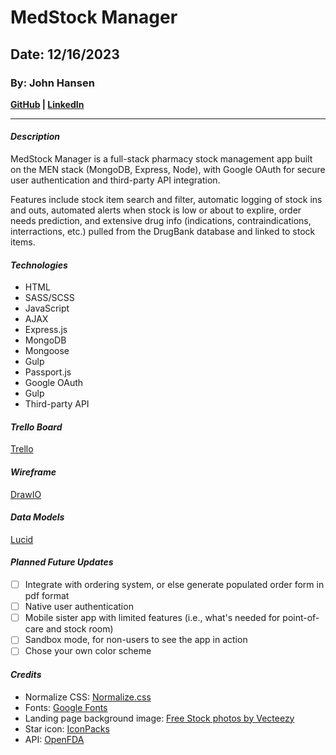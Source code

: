 # MedStock Manager
## Date: 12/16/2023
### By: John Hansen
**[GitHub](https://github.com/johnhansengit) | [LinkedIn](https://www.linkedin.com/in/jhansen-software-engineer/)**
***
#### **_Description_**
MedStock Manager is a full-stack pharmacy stock management app built on the MEN stack (MongoDB, Express, Node), with Google OAuth for secure user authentication and third-party API integration. 

Features include stock item search and filter, automatic logging of stock ins and outs, automated alerts when stock is low or about to explire, order needs prediction, and extensive drug info (indications, contraindications, interractions, etc.) pulled from the DrugBank database and linked to stock items.

#### **_Technologies_**
- HTML
- SASS/SCSS
- JavaScript
- AJAX
- Express.js
- MongoDB
- Mongoose
- Gulp
- Passport.js
- Google OAuth
- Gulp
- Third-party API

#### **_Trello Board_**

[Trello](https://trello.com/invite/b/8U6cnzJz/ATTI0ff174408218be975cd5a9e9abc7c6c59CF0A10F/medstock-manager-project-planning)

#### **_Wireframe_**

[DrawIO](https://drive.google.com/file/d/1P9PnzKKFhuUitX9AcIqIVSzH63mpM0sx/view?usp=sharing)

#### **_Data Models_**

[Lucid](https://lucid.app/lucidchart/205ba7c6-727e-440e-a821-e8746256dd60/edit?viewport_loc=-1852%2C-962%2C3328%2C1592%2C0_0&invitationId=inv_e3e825f8-4607-4b50-9542-bbc2c148995c)

#### **_Planned Future Updates_**
- [ ] Integrate with ordering system, or else generate populated order form in pdf format
- [ ] Native user authentication
- [ ] Mobile sister app with limited features (i.e., what's needed for point-of-care and stock room)
- [ ] Sandbox mode, for non-users to see the app in action
- [ ] Chose your own color scheme

#### **_Credits_**
- Normalize CSS: [Normalize.css](https://cdnjs.com/libraries/normalize)
- Fonts: [Google Fonts](fonts.google.com)
- Landing page background image: [Free Stock photos by Vecteezy](https://www.vecteezy.com/free-photos)
- Star icon: [IconPacks](https://iconpacks.net/?utm_source=link-attribution&utm_content=7203)
- API: [OpenFDA](https://open.fda.gov/)